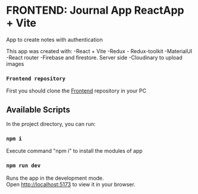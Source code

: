 # FRONTEND: Journal App ReactApp + Vite
App to create notes with authentication

This app was created with:
  -React + Vite
  -Redux - Redux-toolkit
  -MaterialUI
  -React router
  -Firebase and firestore. Server side
  -Cloudinary to upload images


### `Frontend repository`
First you should clone the [Frontend](https://github.com/GarfieldMSB/vote-bands-app-frontend) repository in your PC

## Available Scripts

In the project directory, you can run:

### `npm i`
Execute command "npm i" to install the modules of app

### `npm run dev`

Runs the app in the development mode.\
Open [http://localhost:5173](http://localhost:5173) to view it in your browser.
